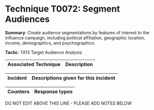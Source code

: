 # Technique T0072: Segment Audiences

**Summary**: Create audience segmentations by features of interest to the influence campaign, including political affiliation, geographic location, income, demographics, and psychographics.

**Tactic**: TA13 Target Audience Analysis 


| Associated Technique | Description |
| --------- | ------------------------- |



| Incident | Descriptions given for this incident |
| -------- | -------------------- |



| Counters | Response types |
| -------- | -------------- |


DO NOT EDIT ABOVE THIS LINE - PLEASE ADD NOTES BELOW
